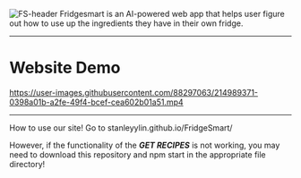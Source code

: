 ![FS-header](https://user-images.githubusercontent.com/88297063/214981788-36a88cc9-b579-4a0e-9076-d9849f64e92d.png)
Fridgesmart is an AI-powered web app that helps user figure out how to use up the ingredients they have in their own fridge.


---
# Website Demo
https://user-images.githubusercontent.com/88297063/214989371-0398a01b-a2fe-49f4-bcef-cea602b01a51.mp4

---
How to use our site!
Go to stanleyylin.github.io/FridgeSmart/ 

However, if the functionality of the ***GET RECIPES*** is not working, you may need to download this repository and npm start in the appropriate file directory!
